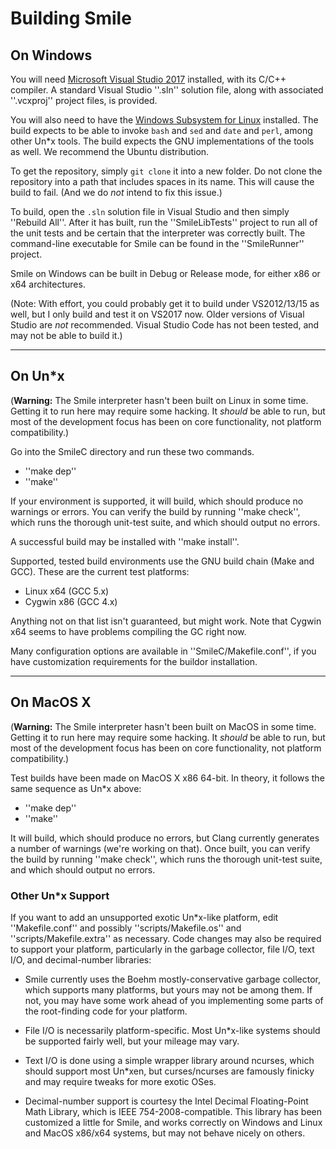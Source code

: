 # Building Smile

## On Windows

You will need [Microsoft Visual Studio 2017](https://www.visualstudio.com)
installed, with its C/C++ compiler.  A standard Visual Studio ''.sln'' solution file,
along with associated ''.vcxproj'' project files, is provided.

You will also need to have the
[Windows Subsystem for Linux](https://docs.microsoft.com/en-us/windows/wsl/install-win10)
installed.  The build expects to be able to invoke `bash` and `sed` and `date` and `perl`,
among other Un*x tools.  The build expects the GNU implementations of the tools as well.
We recommend the Ubuntu distribution.

To get the repository, simply `git clone` it into a new folder.  Do not clone
the repository into a path that includes spaces in its name.  This will cause
the build to fail.  (And we do *not* intend to fix this issue.)

To build, open the `.sln` solution file in Visual Studio and then simply
''Rebuild All''.  After it has built, run the ''SmileLibTests'' project to
run all of the unit tests and be certain that the interpreter was correctly
built.  The command-line executable for Smile can be found in the
''SmileRunner'' project.

Smile on Windows can be built in Debug or Release mode, for either x86 or
x64 architectures.

(Note: With effort, you could probably get it to build under VS2012/13/15
as well, but I only build and test it on VS2017 now.  Older versions of
Visual Studio are *not* recommended.  Visual Studio Code has not been tested,
and may not be able to build it.)

------------------------

## On Un*x

(**Warning:** The Smile interpreter hasn't been built on Linux in some time.
Getting it to run here may require some hacking.  It _should_ be able to run,
but most of the development focus has been on core functionality, not platform
compatibility.)

Go into the SmileC directory and run these two commands.

- ''make dep''
- ''make''

If your environment is supported, it will build, which should produce
no warnings or errors.  You can verify the build by running ''make check'',
which runs the thorough unit-test suite, and which should output no errors.

A successful build may be installed with ''make install''.

Supported, tested build environments use the GNU build chain
(Make and GCC).  These are the current test platforms:

- Linux x64 (GCC 5.x)
- Cygwin x86 (GCC 4.x)

Anything not on that list isn't guaranteed, but might work.  Note that
Cygwin x64 seems to have problems compiling the GC right now.

Many configuration options are available in ''SmileC/Makefile.conf'',
if you have customization requirements for the buildor installation.

------------------------

## On MacOS X

(**Warning:** The Smile interpreter hasn't been built on MacOS in some time.
Getting it to run here may require some hacking.  It _should_ be able to run,
but most of the development focus has been on core functionality, not platform
compatibility.)

Test builds have been made on MacOS X x86 64-bit.  In theory, it follows
the same sequence as Un*x above:

- ''make dep''
- ''make''

It will build, which should produce no errors, but Clang currently generates
a number of warnings (we're working on that).  Once built, you can verify
the build by running ''make check'', which runs the thorough unit-test suite,
and which should output no errors.

### Other Un*x Support

If you want to add an unsupported exotic Un*x-like platform,
edit ''Makefile.conf'' and possibly ''scripts/Makefile.os'' and
''scripts/Makefile.extra'' as necessary.  Code changes may also be
required to support your platform, particularly in the garbage
collector, file I/O, text I/O, and decimal-number libraries:

- Smile currently uses the Boehm mostly-conservative garbage collector, which supports many platforms, but yours may not be among them.  If not, you may have some work ahead of you implementing some parts of the root-finding code for your platform.

- File I/O is necessarily platform-specific.  Most Un*x-like systems should be supported fairly well, but your mileage may vary.

- Text I/O is done using a simple wrapper library around ncurses, which should support most Un*xen, but curses/ncurses are famously finicky and may require tweaks for more exotic OSes.

- Decimal-number support is courtesy the Intel Decimal Floating-Point Math Library, which is IEEE 754-2008-compatible.  This library has been customized a little for Smile, and works correctly on Windows and Linux and MacOS x86/x64 systems, but may not behave nicely on others.

